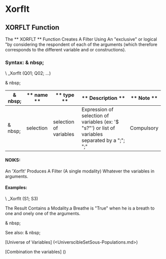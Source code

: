 # Xorflt

## XORFLT Function

The ** XORFLT ** Function Creates A Filter Using An "exclusive" or logical "by considering the respondent of each of the arguments (which therefore corresponds to the different variable and or constructions).

### Syntax: & nbsp;

\ _Xorflt (Q01; Q02; ...)

& nbsp;

| & nbsp; | ** name ** | ** type ** | ** Description ** | ** Note ** |
| --- | --- | --- | --- | --- |
| & nbsp; | selection | selection of variables | Expression of selection of variables (ex: '$ "s?"') or list of variables separated by a ";"; ";"| Compulsory |

#### NOIKS:

An 'Xorflt' Produces A Filter (A single modality) Whatever the variables in arguments.

#### Examples:

\ _Xorflt (S1; S3)

The Result Contains a Modality.a Breathe is "True" when he is a breath to one and onely one of the arguments.

& nbsp;

See also: & nbsp;

[Universe of Variables] (<UniverscibleSetSous-Populations.md>)

[Combination the variables] (<combination thevariables1.md>)